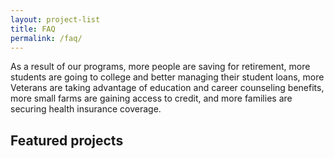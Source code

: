 ```yaml
---
layout: project-list
title: FAQ
permalink: /faq/
---
```


As a result of our programs, more people are saving for retirement, more students are going to college and better managing their student loans, more Veterans are taking advantage of education and career counseling benefits, more small farms are gaining access to credit, and more families are securing health insurance coverage.

## Featured projects
